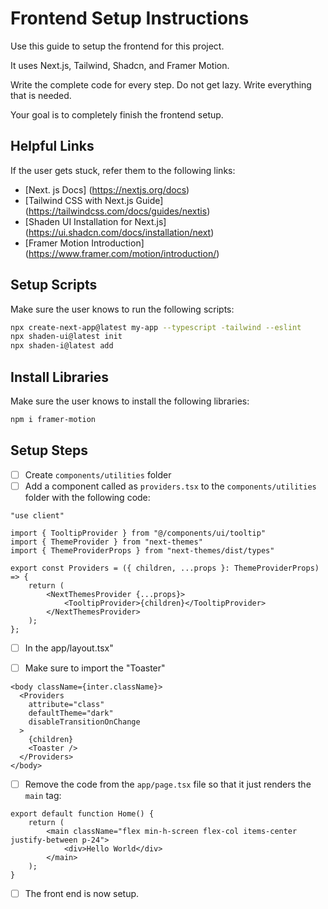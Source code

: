 # Frontend Setup Instructions

Use this guide to setup the frontend for this project.

It uses Next.js, Tailwind, Shadcn, and Framer Motion.

Write the complete code for every step. Do not get lazy. Write everything that is needed.

Your goal is to completely finish the frontend setup.

## Helpful Links

If the user gets stuck, refer them to the following links:

- [Next. js Docs] (https://nextjs.org/docs)
- [Tailwind CSS with Next.js Guide] (https://tailwindcss.com/docs/guides/nextis)
- [Shaden UI Installation for Next.js] (https://ui.shadcn.com/docs/installation/next)
- [Framer Motion Introduction] (https://www.framer.com/motion/introduction/)

## Setup Scripts

Make sure the user knows to run the following scripts:

``` bash
npx create-next-app@latest my-app --typescript -tailwind --eslint
npx shaden-ui@latest init
npx shaden-i@latest add 
```


## Install Libraries

Make sure the user knows to install the following libraries:

```bash
npm i framer-motion
```

## Setup Steps

- [ ] Create `components/utilities` folder 
- [ ] Add a component called as `providers.tsx` to the `components/utilities` folder with the following code:

```tsx
"use client"

import { TooltipProvider } from "@/components/ui/tooltip"
import { ThemeProvider } from "next-themes"
import { ThemeProviderProps } from "next-themes/dist/types"

export const Providers = ({ children, ...props }: ThemeProviderProps) => {
    return (
        <NextThemesProvider {...props}>
            <TooltipProvider>{children}</TooltipProvider>
        </NextThemesProvider>
    );
};
```


- [ ] In the app/layout.tsx"

- [ ] Make sure to import the "Toaster"

```tsx
<body className={inter.className}>
  <Providers
    attribute="class"
    defaultTheme="dark"
    disableTransitionOnChange
  >
    {children}
    <Toaster />
  </Providers>
</body>
```

- [ ] Remove the code from the `app/page.tsx` file so that it just renders the `main` tag:

```tsx
export default function Home() {
    return (
        <main className="flex min-h-screen flex-col items-center justify-between p-24">
            <div>Hello World</div>
        </main>
    );
}
```

- [ ] The front end is now setup.

